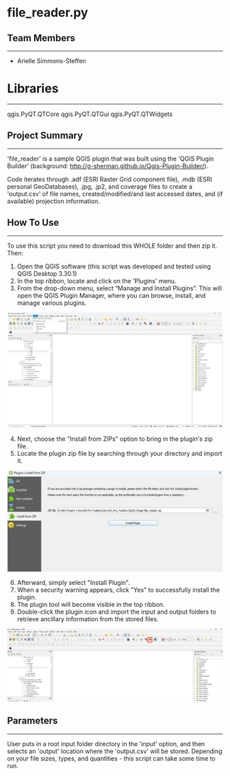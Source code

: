 # file_reader.py

## Team Members
***

* Arielle Simmons-Steffen

# Libraries
***

qgis.PyQT.QTCore
qgis.PyQT.QTGui
qgis.PyQT.QTWidgets

## Project Summary
***
 
'file_reader' is a sample QGIS plugin that was built using the 'QGIS Plugin Builder' (background: http://g-sherman.github.io/Qgis-Plugin-Builder/).

Code iterates through .adf (ESRI Raster Grid component file), .mdb (ESRI personal GeoDatabases), .jpg, .jp2, and coverage files to create a 'output.csv' of file names, created/modified/and last accessed dates, and (if available) projection information.


## How To Use
***

To use this script you need to download this WHOLE folder and then zip it. Then:

1. Open the QGIS software (this script was developed and tested using QGIS Desktop 3.30.1)
2. In the top ribbon, locate and click on the 'Plugins' menu.
3. From the drop-down menu, select “Manage and Install Plugins”. This will open the QGIS Plugin Manager, where you can browse, install, and manage various plugins.

![Screenshot](https://github.com/ARSimmons/QGIS-file_reader/blob/main/picture1.JPG)

4. Next, choose the "Install from ZIPs" option to bring in the plugin's zip file.
5. Locate the plugin zip file by searching through your directory and import it.

![Screenshot](https://github.com/ARSimmons/QGIS-file_reader/blob/main/picture2.JPG)

6. Afterward, simply select "Install Plugin".
7. When a security warning appears, click "Yes" to successfully install the plugin.
8. The plugin tool will become visible in the top ribbon.
9. Double-click the plugin icon and import the input and output folders to retrieve ancillary information from the stored files.

![Screenshot](https://github.com/ARSimmons/QGIS-file_reader/blob/main/picture3.JPG)


## Parameters
***

User puts in a root input folder directory in the 'input' option, and then selects an 'output' location where the 'output.csv' will be stored. Depending on your file sizes, types, and quantities - this script can take some time to run.

